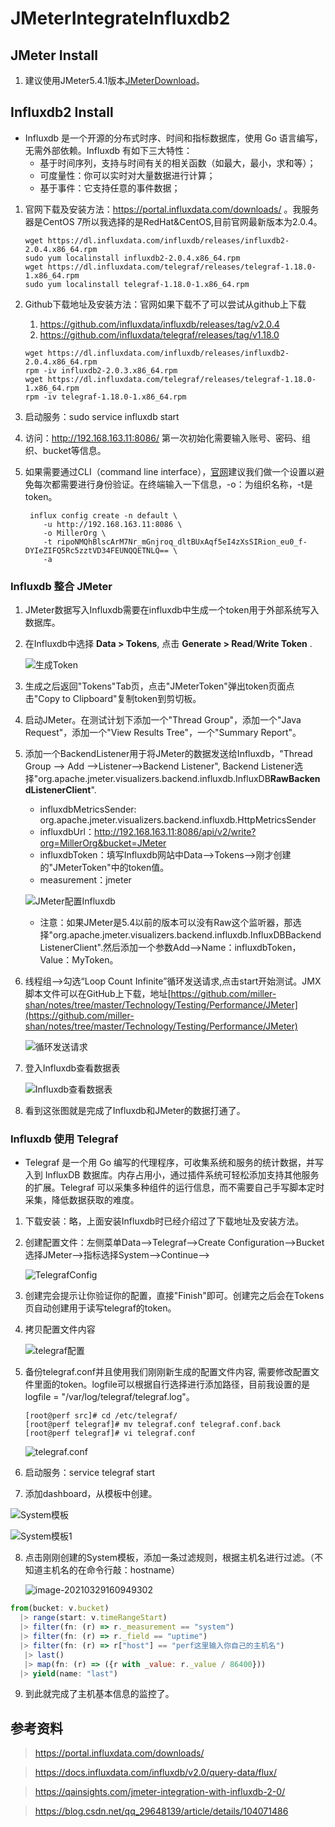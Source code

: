 # JMeterIntegrateInfluxdb2

## JMeter Install

1.  建议使用JMeter5.4.1版本[JMeterDownload](https://jmeter.apache.org/download_jmeter.cgi)。

## Influxdb2 Install
- Influxdb 是一个开源的分布式时序、时间和指标数据库，使用 Go 语言编写，无需外部依赖。Influxdb 有如下三大特性：
    - 基于时间序列，支持与时间有关的相关函数（如最大，最小，求和等）；
    - 可度量性：你可以实时对大量数据进行计算；
    - 基于事件：它支持任意的事件数据；

1. 官网下载及安装方法：https://portal.influxdata.com/downloads/ 。我服务器是CentOS 7所以我选择的是RedHat&CentOS,目前官网最新版本为2.0.4。

    ```
    wget https://dl.influxdata.com/influxdb/releases/influxdb2-2.0.4.x86_64.rpm
    sudo yum localinstall influxdb2-2.0.4.x86_64.rpm
    wget https://dl.influxdata.com/telegraf/releases/telegraf-1.18.0-1.x86_64.rpm
    sudo yum localinstall telegraf-1.18.0-1.x86_64.rpm
    ```

2. Github下载地址及安装方法：官网如果下载不了可以尝试从github上下载

    1. https://github.com/influxdata/influxdb/releases/tag/v2.0.4
    2. https://github.com/influxdata/telegraf/releases/tag/v1.18.0

    ```
    wget https://dl.influxdata.com/influxdb/releases/influxdb2-2.0.4.x86_64.rpm
    rpm -iv influxdb2-2.0.3.x86_64.rpm
    wget https://dl.influxdata.com/telegraf/releases/telegraf-1.18.0-1.x86_64.rpm
    rpm -iv telegraf-1.18.0-1.x86_64.rpm
    
    ```

3. 启动服务：sudo service influxdb start

4. 访问：http://192.168.163.11:8086/  第一次初始化需要输入账号、密码、组织、bucket等信息。

5. 如果需要通过CLI（command line interface），[官网](https://docs.influxdata.com/influxdb/v2.0/get-started/)建议我们做一个设置以避免每次都需要进行身份验证。在终端输入一下信息，-o：为组织名称，-t是token。

    ```
     influx config create -n default \
        -u http://192.168.163.11:8086 \
        -o MillerOrg \
        -t ripoNMQhBlscArM7Nr_mGnjroq_dltBUxAqf5eI4zXsSIRion_eu0_f-DYIeZIFQ5Rc5zztVD34FEUNQQETNLQ== \
        -a
    ```

### Influxdb 整合 JMeter

1. JMeter数据写入Influxdb需要在influxdb中生成一个token用于外部系统写入数据库。

2. 在Influxdb中选择 **Data > Tokens**, 点击 **Generate > Read**/**Write Token** .

    ![生成Token](JMeterIntegrateInfluxdb2.assets/生成Token.png)

3. 生成之后返回"Tokens"Tab页，点击"JMeterToken"弹出token页面点击"Copy to Clipboard"复制token到剪切板。

4. 启动JMeter。在测试计划下添加一个"Thread Group"，添加一个"Java Request"，添加一个"View Results Tree"，一个"Summary Report"。

5. 添加一个BackendListener用于将JMeter的数据发送给Influxdb，"Thread Group --> Add -->Listener-->Backend Listener", Backend Listener选择"org.apache.jmeter.visualizers.backend.influxdb.InfluxDB**RawBackendListenerClient**".

    -   influxdbMetricsSender: org.apache.jmeter.visualizers.backend.influxdb.HttpMetricsSender
    -   influxdbUrl：http://192.168.163.11:8086/api/v2/write?org=MillerOrg&bucket=JMeter
    -   influxdbToken：填写Influxdb网站中Data-->Tokens-->刚才创建的"JMeterToken"中的token值。
    -   measurement：jmeter

    ![JMeter配置Influxdb](JMeterIntegrateInfluxdb2.assets/JMeter配置Influxdb.png)

    -   注意：如果JMeter是5.4以前的版本可以没有Raw这个监听器，那选择"org.apache.jmeter.visualizers.backend.influxdb.InfluxDBBackendListenerClient".然后添加一个参数Add-->Name：influxdbToken， Value：MyToken。

6. 线程组-->勾选“Loop Count Infinite”循环发送请求,点击start开始测试。JMX脚本文件可以在GitHub上下载，地址[https://github.com/miller-shan/notes/tree/master/Technology/Testing/Performance/JMeter](https://github.com/miller-shan/notes/tree/master/Technology/Testing/Performance/JMeter)

    ![循环发送请求](JMeterIntegrateInfluxdb2.assets/循环发送请求.png)

7. 登入Influxdb查看数据表

    ![Influxdb查看数据表](JMeterIntegrateInfluxdb2.assets/Influxdb查看数据表.png)

8. 看到这张图就是完成了Influxdb和JMeter的数据打通了。

### Influxdb 使用 Telegraf

-   Telegraf 是一个用 Go 编写的代理程序，可收集系统和服务的统计数据，并写入到 InfluxDB 数据库。内存占用小，通过插件系统可轻松添加支持其他服务的扩展。Telegraf 可以采集多种组件的运行信息，而不需要自己手写脚本定时采集，降低数据获取的难度。

1.  下载安装：略，上面安装Influxdb时已经介绍过了下载地址及安装方法。

2.  创建配置文件：左侧菜单Data-->Telegraf-->Create Configuration-->Bucket选择JMeter-->指标选择System-->Continue-->

    ![TelegrafConfig](JMeterIntegrateInfluxdb2.assets/TelegrafConfig.png)

3.  创建完会提示让你验证你的配置，直接"Finish"即可。创建完之后会在Tokens页自动创建用于读写telegraf的token。

4.  拷贝配置文件内容

    ![telegraf配置](JMeterIntegrateInfluxdb2.assets/telegraf配置.png)

5.  备份telegraf.conf并且使用我们刚刚新生成的配置文件内容, 需要修改配置文件里面的token。logfile可以根据自行选择进行添加路径，目前我设置的是logfile = "/var/log/telegraf/telegraf.log"。

    ```shell
    [root@perf src]# cd /etc/telegraf/
    [root@perf telegraf]# mv telegraf.conf telegraf.conf.back
    [root@perf telegraf]# vi telegraf.conf
    ```

    ![telegraf.conf](JMeterIntegrateInfluxdb2.assets/telegraf.conf.png)

6.   启动服务：service telegraf start  
7.  添加dashboard，从模板中创建。

![System模板](JMeterIntegrateInfluxdb2.assets/System模板.png)

![System模板1](JMeterIntegrateInfluxdb2.assets/System模板1.png)

8.  点击刚刚创建的System模板，添加一条过滤规则，根据主机名进行过滤。（不知道主机名的在命令行敲：hostname）

    ![image-20210329160949302](JMeterIntegrateInfluxdb2.assets/image-20210329160949302.png)

```javascript
from(bucket: v.bucket)
  |> range(start: v.timeRangeStart)
  |> filter(fn: (r) => r._measurement == "system")
  |> filter(fn: (r) => r._field == "uptime")
  |> filter(fn: (r) => r["host"] == "perf这里输入你自己的主机名") 
   |> last()
   |> map(fn: (r) => ({r with _value: r._value / 86400}))
  |> yield(name: "last")
```

9.  到此就完成了主机基本信息的监控了。



## 参考资料

>   https://portal.influxdata.com/downloads/ 

>   https://docs.influxdata.com/influxdb/v2.0/query-data/flux/

>   https://qainsights.com/jmeter-integration-with-influxdb-2-0/

>   https://blog.csdn.net/qq_29648139/article/details/104071486













